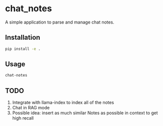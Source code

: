 # chat_notes

A simple application to parse and manage chat notes.

## Installation

```bash
pip install -e .
```
## Usage
```bash
chat-notes
```
## TODO

1. Integrate with llama-index to index all of the notes
2. Chat in RAG mode
3. Possible idea: insert as much similar Notes as possible in context to get high recall
